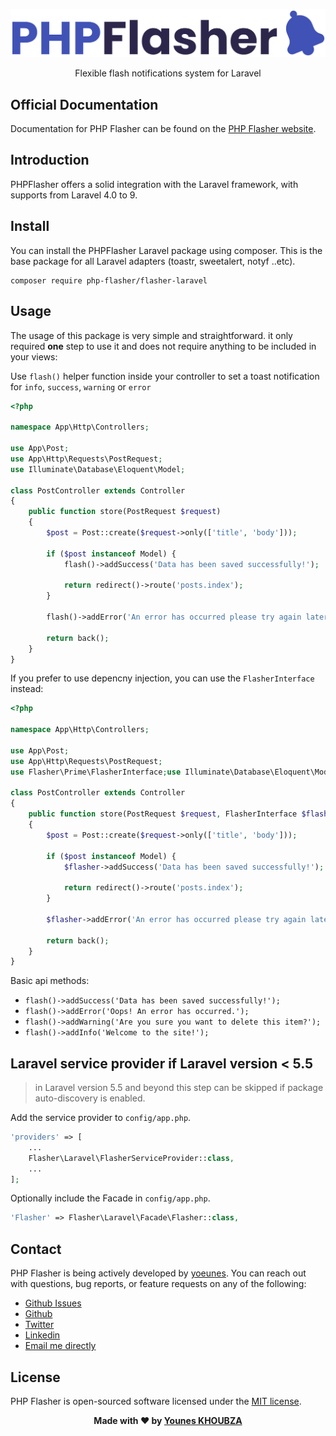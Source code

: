 <p align="center">
    <picture>
      <source media="(prefers-color-scheme: dark)" srcset="https://raw.githubusercontent.com/php-flasher/art/main/php-flasher-logo-dark.svg">
      <img  width="600" src="https://raw.githubusercontent.com/php-flasher/art/main/php-flasher-logo.svg" alt="PHPFlasher Logo">
    </picture>
</p>

<p align="center">Flexible flash notifications system for Laravel</p>

## Official Documentation

Documentation for PHP Flasher can be found on the [PHP Flasher website](https://php-flasher.io).

## Introduction

PHPFlasher offers a solid integration with the Laravel framework, with supports from Laravel 4.0 to 9.

## Install

You can install the PHPFlasher Laravel package using composer.
This is the base package for all Laravel adapters (toastr, sweetalert, notyf ..etc).

```shell
composer require php-flasher/flasher-laravel
```

## Usage

The usage of this package is very simple and straightforward. it only required **one** step to use it and does not
require anything to be included in your views: 

Use `flash()` helper function inside your controller to set a toast notification for `info`, `success`, `warning` or `error`

```php
<?php

namespace App\Http\Controllers;

use App\Post;
use App\Http\Requests\PostRequest;
use Illuminate\Database\Eloquent\Model;

class PostController extends Controller
{
    public function store(PostRequest $request)
    {
        $post = Post::create($request->only(['title', 'body']));

        if ($post instanceof Model) {
            flash()->addSuccess('Data has been saved successfully!');

            return redirect()->route('posts.index');
        }

        flash()->addError('An error has occurred please try again later.');

        return back();
    }
}
```

If you prefer to use depencny injection, you can use the `FlasherInterface` instead:

```php
<?php

namespace App\Http\Controllers;

use App\Post;
use App\Http\Requests\PostRequest;
use Flasher\Prime\FlasherInterface;use Illuminate\Database\Eloquent\Model;

class PostController extends Controller
{
    public function store(PostRequest $request, FlasherInterface $flasher)
    {
        $post = Post::create($request->only(['title', 'body']));

        if ($post instanceof Model) {
            $flasher->addSuccess('Data has been saved successfully!');

            return redirect()->route('posts.index');
        }

        $flasher->addError('An error has occurred please try again later.');

        return back();
    }
}
```

Basic api methods: 

- `flash()->addSuccess('Data has been saved successfully!');`
- `flash()->addError('Oops! An error has occurred.');`
- `flash()->addWarning('Are you sure you want to delete this item?');`
- `flash()->addInfo('Welcome to the site!');`

## Laravel service provider if Laravel version < 5.5

> in Laravel version 5.5 and beyond this step can be skipped if package auto-discovery is enabled.

Add the service provider to `config/app.php`.

```php
'providers' => [
    ...
    Flasher\Laravel\FlasherServiceProvider::class,
    ...
];
```

Optionally include the Facade in `config/app.php`.

```php
'Flasher' => Flasher\Laravel\Facade\Flasher::class,
```

## Contact

PHP Flasher is being actively developed by <a href="https://github.com/yoeunes">yoeunes</a>. You can reach out with questions, bug reports, or feature requests 
on any of the following:

- [Github Issues](https://github.com/php-flasher/flasher/issues) 
- [Github](https://github.com/yoeunes)
- [Twitter](https://twitter.com/yoeunes)
- [Linkedin](https://www.linkedin.com/in/younes-khoubza/)
- [Email me directly](mailto:younes.khoubza@gmail.com)

## License

PHP Flasher is open-sourced software licensed under the [MIT license](https://opensource.org/licenses/MIT).

<p align="center"> <b>Made with ❤️ by <a href="https://www.linkedin.com/in/younes-khoubza/">Younes KHOUBZA</a> </b> </p>
